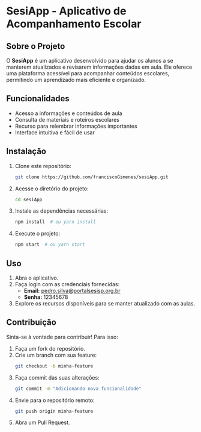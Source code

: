 # SesiApp - Aplicativo de Acompanhamento Escolar

## Sobre o Projeto

O **SesiApp** é um aplicativo desenvolvido para ajudar os alunos a se manterem atualizados e revisarem informações dadas em aula. Ele oferece uma plataforma acessível para acompanhar conteúdos escolares, permitindo um aprendizado mais eficiente e organizado.

## Funcionalidades

- Acesso a informações e conteúdos de aula
- Consulta de materiais e roteiros escolares
- Recurso para relembrar informações importantes
- Interface intuitiva e fácil de usar

## Instalação

1. Clone este repositório:
   ```bash
   git clone https://github.com/franciscoGimenes/sesiApp.git
   ```
2. Acesse o diretório do projeto:
   ```bash
   cd sesiApp
   ```
3. Instale as dependências necessárias:
   ```bash
   npm install  # ou yarn install
   ```
4. Execute o projeto:
   ```bash
   npm start  # ou yarn start
   ```

## Uso

1. Abra o aplicativo.
2. Faça login com as credenciais fornecidas:
   - **Email:** [pedro.silva@portalsesisp.org.br](mailto\:pedro.silva@portalsesisp.org.br)
   - **Senha:** 12345678
3. Explore os recursos disponíveis para se manter atualizado com as aulas.

## Contribuição

Sinta-se à vontade para contribuir! Para isso:

1. Faça um fork do repositório.
2. Crie um branch com sua feature:
   ```bash
   git checkout -b minha-feature
   ```
3. Faça commit das suas alterações:
   ```bash
   git commit -m "Adicionando nova funcionalidade"
   ```
4. Envie para o repositório remoto:
   ```bash
   git push origin minha-feature
   ```
5. Abra um Pull Request.

##
